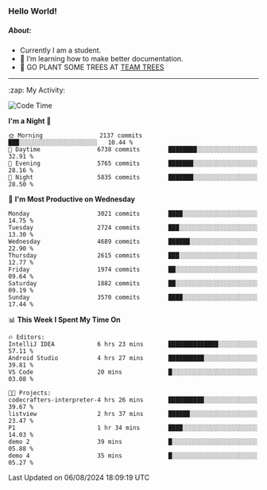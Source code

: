 ### Hello World!

##### About:
- Currently I am a student.
- 🌱 I’m learning how to make better documentation.
- 🌱 GO PLANT SOME TREES AT [TEAM TREES](https://teamtrees.org/)

---
  <summary>:zap: My Activity:</summary>
  
<!--START_SECTION:waka-->
![Code Time](http://img.shields.io/badge/Code%20Time-1%2C392%20hrs%2018%20mins-blue)

**I'm a Night 🦉** 

```text
🌞 Morning                2137 commits        ███░░░░░░░░░░░░░░░░░░░░░░   10.44 % 
🌆 Daytime                6738 commits        ████████░░░░░░░░░░░░░░░░░   32.91 % 
🌃 Evening                5765 commits        ███████░░░░░░░░░░░░░░░░░░   28.16 % 
🌙 Night                  5835 commits        ███████░░░░░░░░░░░░░░░░░░   28.50 % 
```
📅 **I'm Most Productive on Wednesday** 

```text
Monday                   3021 commits        ████░░░░░░░░░░░░░░░░░░░░░   14.75 % 
Tuesday                  2724 commits        ███░░░░░░░░░░░░░░░░░░░░░░   13.30 % 
Wednesday                4689 commits        ██████░░░░░░░░░░░░░░░░░░░   22.90 % 
Thursday                 2615 commits        ███░░░░░░░░░░░░░░░░░░░░░░   12.77 % 
Friday                   1974 commits        ██░░░░░░░░░░░░░░░░░░░░░░░   09.64 % 
Saturday                 1882 commits        ██░░░░░░░░░░░░░░░░░░░░░░░   09.19 % 
Sunday                   3570 commits        ████░░░░░░░░░░░░░░░░░░░░░   17.44 % 
```


📊 **This Week I Spent My Time On** 

```text
🔥 Editors: 
IntelliJ IDEA            6 hrs 23 mins       ██████████████░░░░░░░░░░░   57.11 % 
Android Studio           4 hrs 27 mins       ██████████░░░░░░░░░░░░░░░   39.81 % 
VS Code                  20 mins             █░░░░░░░░░░░░░░░░░░░░░░░░   03.08 % 

🐱‍💻 Projects: 
codecrafters-interpreter-4 hrs 26 mins       ██████████░░░░░░░░░░░░░░░   39.67 % 
listview                 2 hrs 37 mins       ██████░░░░░░░░░░░░░░░░░░░   23.47 % 
P1                       1 hr 34 mins        ████░░░░░░░░░░░░░░░░░░░░░   14.03 % 
demo 2                   39 mins             █░░░░░░░░░░░░░░░░░░░░░░░░   05.88 % 
demo 4                   35 mins             █░░░░░░░░░░░░░░░░░░░░░░░░   05.27 % 
```


 Last Updated on 06/08/2024 18:09:19 UTC
<!--END_SECTION:waka-->
